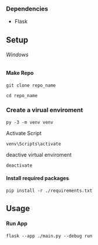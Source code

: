 ### Dependencies

- Flask

## Setup

###### Windows

#### Make Repo

```
git clone repo_name
```

```
cd repo_name
```

### Create a virual enviroment

```
py -3 -m venv venv
```

Activate Script

```
venv\Scripts\activate
```

deactive virtual enviroment

```
deactivate
```

#### Install required packages

```
pip install -r ./requirements.txt
```

## Usage

#### Run App

```
flask --app ./main.py --debug run
```
